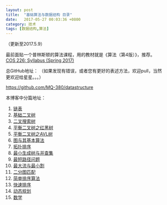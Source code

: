 ```yaml
---
layout: post
title:  "基础算法与数据结构 目录"
date:   2017-05-27 00:03:36 +0800
category: 技术
tags: [数据结构,算法]
---
```


（更新至2017.5.9）

最前面贴一个普林斯顿的算法课程，用的教材就是《算法（第4版）》，推荐。
[COS 226: Syllabus (Spring 2017)](http://www.cs.princeton.edu/courses/archive/spring17/cos226/)


总GitHub地址：
（如果发现有错误，或者您有更好的表述方法，欢迎pull，当然更欢迎给星星。。。）

https://github.com/MQ-380/datastructure

本博客中分篇地址：

1. [链表](http://mqsh.me/index.php/2017/04/22/linkedlist/)
2. [基础二叉树](http://mqsh.me/index.php/2017/04/22/basicbinarytree/)
3. [二叉搜索树](http://mqsh.me/index.php/2017/04/23/binarysearchtree/)
4. [平衡二叉树之红黑树](http://mqsh.me/index.php/2017/04/25/redblacktree/)
5. [平衡二叉树之AVL树](http://mqsh.me/index.php/2017/04/25/avltree/)
6. [图与其基本算法](http://mqsh.me/index.php/2017/04/26/graphbasic/)
7. [拓扑排序](http://mqsh.me/index.php/2017/04/27/topological-sort/)
8. [最小生成树与并查集](http://mqsh.me/index.php/2017/04/28/mst/)
9. [最短路径问题](http://mqsh.me/index.php/2017/05/01/shortest_path/)
10. [最大流与最小割](http://mqsh.me/index.php/2017/05/02/maxflow/)
11. [二分图匹配](http://mqsh.me/index.php/2017/05/03/bipartitegraph/)
12. [简单排序算法](http://mqsh.me/index.php/2017/05/04/simplesort/)
13. [快速排序](http://mqsh.me/index.php/2017/05/05/quicksort/)
14. [动态规划](http://mqsh.me/index.php/2017/05/07/dp/)
15. [数学](http://mqsh.me/index.php/2017/05/09/maths/)